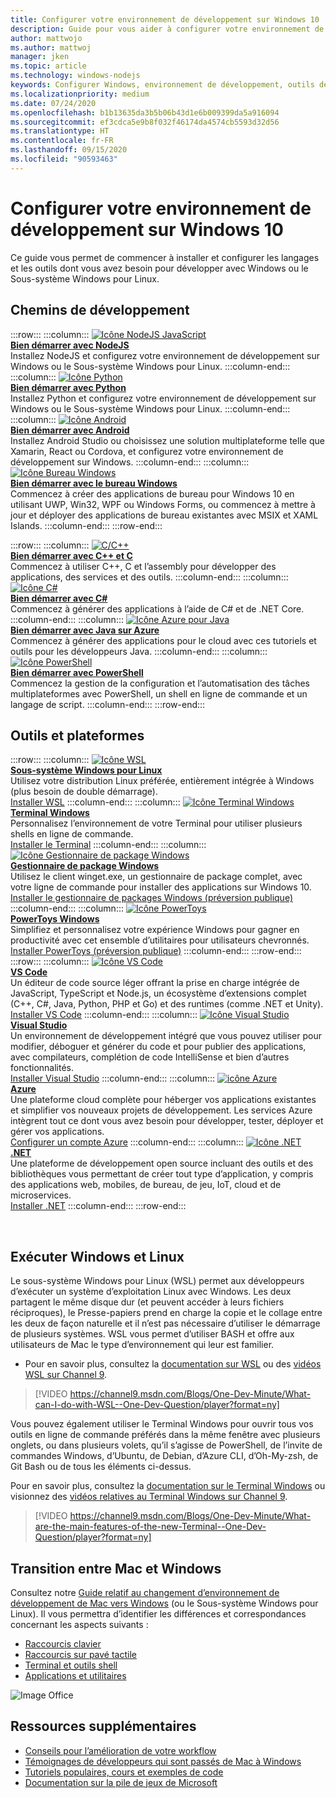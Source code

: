 ```yaml
---
title: Configurer votre environnement de développement sur Windows 10
description: Guide pour vous aider à configurer votre environnement de développement sur Windows et à installer vos outils et langages de code préférés. Que vous préfériez utiliser des commandes et des outils Python, NodeJS, VS Code, Git, Bash, Linux ou Android Studio, nous vous proposons de nouveaux outils efficaces tels que Terminal Windows et WSL.
author: mattwojo
ms.author: mattwoj
manager: jken
ms.topic: article
ms.technology: windows-nodejs
keywords: Configurer Windows, environnement de développement, outils de développement, chemins de développement, Microsoft, Windows, développeur, conseils, performances, WSL, terminal, NodeJS, Python
ms.localizationpriority: medium
ms.date: 07/24/2020
ms.openlocfilehash: b1b13635da3b5b06b43d1e6b009399da5a916094
ms.sourcegitcommit: ef3cdca5e9b8f032f46174da4574cb5593d32d56
ms.translationtype: HT
ms.contentlocale: fr-FR
ms.lasthandoff: 09/15/2020
ms.locfileid: "90593463"
---
```

# <a name="set-up-your-development-environment-on-windows-10"></a>Configurer votre environnement de développement sur Windows 10

Ce guide vous permet de commencer à installer et configurer les langages et les outils dont vous avez besoin pour développer avec Windows ou le Sous-système Windows pour Linux.

## <a name="development-paths"></a>Chemins de développement

:::row:::
    :::column:::
       [![Icône NodeJS JavaScript](../images/nodejs-logo.png)](../nodejs/index.yml)<br>
        **[Bien démarrer avec NodeJS](../nodejs/index.yml)**<br>
        Installez NodeJS et configurez votre environnement de développement sur Windows ou le Sous-système Windows pour Linux.
    :::column-end:::
    :::column:::
       [![Icône Python](../images/python-logo.png)](../python/index.yml)<br>
        **[Bien démarrer avec Python](../python/index.yml)**<br>
        Installez Python et configurez votre environnement de développement sur Windows ou le Sous-système Windows pour Linux.
    :::column-end:::
    :::column:::
       [![Icône Android](../images/android-logo.png)](/windows/android)<br>
        **[Bien démarrer avec Android](/windows/android)**<br>
        Installez Android Studio ou choisissez une solution multiplateforme telle que Xamarin, React ou Cordova, et configurez votre environnement de développement sur Windows.
    :::column-end:::
    :::column:::
       [![Icône Bureau Windows](../images/windows-logo.png)](../apps/index.yml)<br>
        **[Bien démarrer avec le bureau Windows](../apps/index.yml)**<br>
        Commencez à créer des applications de bureau pour Windows 10 en utilisant UWP, Win32, WPF ou Windows Forms, ou commencez à mettre à jour et déployer des applications de bureau existantes avec MSIX et XAML Islands.
    :::column-end:::
:::row-end:::

:::row:::
    :::column:::
       [![C/C++](../images/c-logo.png)](/cpp/)<br>
        **[Bien démarrer avec C++ et C](/cpp/)**<br>
        Commencez à utiliser C++, C et l’assembly pour développer des applications, des services et des outils.
    :::column-end:::
    :::column:::
       [![Icône C#](../images/csharp-logo.png)](/dotnet/csharp/)<br>
        **[Bien démarrer avec C#](/dotnet/csharp/)**<br>
        Commencez à générer des applications à l’aide de C# et de .NET Core.
    :::column-end:::
    :::column:::
       [![Icône Azure pour Java](../images/java-logo.png)](/azure/developer/java/)<br>
        **[Bien démarrer avec Java sur Azure](/azure/developer/java/)**<br>
        Commencez à générer des applications pour le cloud avec ces tutoriels et outils pour les développeurs Java.
    :::column-end:::
    :::column:::
       [![Icône PowerShell](../images/powershell.png)](/powershell/)<br>
        **[Bien démarrer avec PowerShell](/powershell/)**<br>
        Commencez la gestion de la configuration et l’automatisation des tâches multiplateformes avec PowerShell, un shell en ligne de commande et un langage de script.
    :::column-end:::
:::row-end:::

## <a name="tools-and-platforms"></a>Outils et plateformes

:::row:::
    :::column:::
       [![Icône WSL](../images/windows-linux-dev-env.png)](/windows/wsl/)<br>
        **[Sous-système Windows pour Linux](/windows/wsl/)**<br>
        Utilisez votre distribution Linux préférée, entièrement intégrée à Windows (plus besoin de double démarrage).<br>
        [Installer WSL](/windows/wsl/install-win10)
    :::column-end:::
    :::column:::
       [![Icône Terminal Windows](../images/terminal.png)](/windows/terminal/)<br>
        **[Terminal Windows](/windows/terminal/)**<br>
        Personnalisez l’environnement de votre Terminal pour utiliser plusieurs shells en ligne de commande.
        <br>
        [Installer le Terminal](https://www.microsoft.com/p/windows-terminal/9n0dx20hk701?rtc=1&activetab=pivot:overviewtab)
    :::column-end:::
    :::column:::
       [![Icône Gestionnaire de package Windows](../images/winget.png)](../package-manager/index.md)<br>
        **[Gestionnaire de package Windows](../package-manager/index.md)**<br>
        Utilisez le client winget.exe, un gestionnaire de package complet, avec votre ligne de commande pour installer des applications sur Windows 10.<br>
        [Installer le gestionnaire de packages Windows (préversion publique)](../package-manager/winget/index.md#install-winget)
    :::column-end:::
    :::column:::
       [![Icône PowerToys](../images/powertoys.png)](https://github.com/microsoft/PowerToys)<br>
        **[PowerToys Windows](https://github.com/microsoft/PowerToys)**<br>
        Simplifiez et personnalisez votre expérience Windows pour gagner en productivité avec cet ensemble d’utilitaires pour utilisateurs chevronnés.<br>
        [Installer PowerToys (préversion publique)](https://github.com/microsoft/PowerToys#installing-and-running-microsoft-powertoys)
    :::column-end:::
:::row-end:::
:::row:::
    :::column:::
       [![Icône VS Code](../images/Vscode.png)](https://code.visualstudio.com/docs)<br>
        **[VS Code](https://code.visualstudio.com/docs)**<br>
        Un éditeur de code source léger offrant la prise en charge intégrée de JavaScript, TypeScript et Node.js, un écosystème d’extensions complet (C++, C#, Java, Python, PHP et Go) et des runtimes (comme .NET et Unity).<br>
        [Installer VS Code](https://code.visualstudio.com/download)
    :::column-end:::
    :::column:::
       [![Icône Visual Studio](../images/visualstudio.png)](/visualstudio/windows/)<br>
        **[Visual Studio](/visualstudio/windows/)**<br>
        Un environnement de développement intégré que vous pouvez utiliser pour modifier, déboguer et générer du code et pour publier des applications, avec compilateurs, complétion de code IntelliSense et bien d’autres fonctionnalités.<br>
        [Installer Visual Studio](/visualstudio/install/install-visual-studio)
    :::column-end:::
    :::column:::
       [![icône Azure](../images/Azure.png)](/azure/guides/developer/azure-developer-guide)<br>
        **[Azure](/azure/guides/developer/azure-developer-guide)**<br>
        Une plateforme cloud complète pour héberger vos applications existantes et simplifier vos nouveaux projets de développement. Les services Azure intègrent tout ce dont vous avez besoin pour développer, tester, déployer et gérer vos applications.<br>
        [Configurer un compte Azure](https://azure.microsoft.com/free/)
    :::column-end:::
    :::column:::
       [![Icône .NET](../images/net.png)](https://dotnet.microsoft.com/)<br>
        **[.NET](/dotnet/standard/get-started/)**<br>
        Une plateforme de développement open source incluant des outils et des bibliothèques vous permettant de créer tout type d’application, y compris des applications web, mobiles, de bureau, de jeu, IoT, cloud et de microservices.<br>
        [Installer .NET](https://dotnet.microsoft.com/download)
    :::column-end:::
:::row-end:::

<br>

## <a name="run-windows-and-linux"></a>Exécuter Windows et Linux

Le sous-système Windows pour Linux (WSL) permet aux développeurs d’exécuter un système d’exploitation Linux avec Windows. Les deux partagent le même disque dur (et peuvent accéder à leurs fichiers réciproques), le Presse-papiers prend en charge la copie et le collage entre les deux de façon naturelle et il n’est pas nécessaire d’utiliser le démarrage de plusieurs systèmes. WSL vous permet d’utiliser BASH et offre aux utilisateurs de Mac le type d’environnement qui leur est familier.
- Pour en savoir plus, consultez la [documentation sur WSL](/windows/wsl) ou des [vidéos WSL sur Channel 9](https://channel9.msdn.com/Search?term=wsl&lang-en=true).

> [!VIDEO https://channel9.msdn.com/Blogs/One-Dev-Minute/What-can-I-do-with-WSL--One-Dev-Question/player?format=ny]

Vous pouvez également utiliser le Terminal Windows pour ouvrir tous vos outils en ligne de commande préférés dans la même fenêtre avec plusieurs onglets, ou dans plusieurs volets, qu’il s’agisse de PowerShell, de l’invite de commandes Windows, d’Ubuntu, de Debian, d’Azure CLI, d’Oh-My-zsh, de Git Bash ou de tous les éléments ci-dessus.

Pour en savoir plus, consultez la [documentation sur le Terminal Windows](/windows/terminal) ou visionnez des [vidéos relatives au Terminal Windows sur Channel 9](https://channel9.msdn.com/Search?term=windows%20terminal&lang-en=true).

> [!VIDEO https://channel9.msdn.com/Blogs/One-Dev-Minute/What-are-the-main-features-of-the-new-Terminal--One-Dev-Question/player?format=ny]

## <a name="transitioning-between-mac-and-windows"></a>Transition entre Mac et Windows

Consultez notre [Guide relatif au changement d’environnement de développement de Mac vers Windows](./mac-to-windows.md) (ou le Sous-système Windows pour Linux). Il vous permettra d’identifier les différences et correspondances concernant les aspects suivants :

- [Raccourcis clavier](./mac-to-windows.md#keyboard-shortcuts)
- [Raccourcis sur pavé tactile](./mac-to-windows.md#trackpad-shortcuts)
- [Terminal et outils shell](./mac-to-windows.md#command-line-shells-and-terminals)
- [Applications et utilitaires](./mac-to-windows.md#apps-and-utilities)

![Image Office](../images/flashy-office3.png)

## <a name="additional-resources"></a>Ressources supplémentaires

- [Conseils pour l’amélioration de votre workflow](./tips.md)
- [Témoignages de développeurs qui sont passés de Mac à Windows](./dev-stories.md)
- [Tutoriels populaires, cours et exemples de code](./tutorials.md)
- [Documentation sur la pile de jeux de Microsoft](/gaming/)